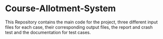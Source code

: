 # Course-Allotment-System
This Repository contains the main code for the project, three different input files for each case, their corresponding output files, the report and crash test and the documentation for test cases.
